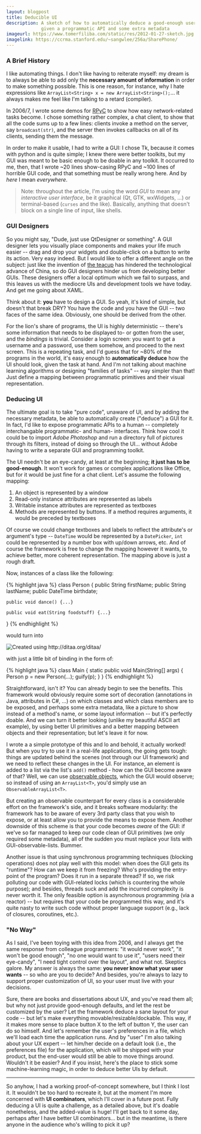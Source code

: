 ```yaml
---
layout: blogpost
title: Deducible UI
description: A sketch of how to automatically deduce a good-enough user interface,
             given a programmatic API and some extra metadata
imageurl: https://www.tomerfiliba.com/static/res/2012-01-27-sketch.jpg
imagelink: https://ccrma.stanford.edu/~sangwlee/256a/SharePhone/
---
```


### A Brief History ###

I like automating things. I don't like having to reiterate myself: my dream is to always be able
to add only the **necessary amount of information** in order to make something possible.
This is one reason, for instance, why I hate expressions like
`ArrayList<String> x = new ArrayList<String>();`... it always makes me feel like I'm talking to a
retard (compiler).

In 2006/7, I wrote some demos for [RPyC](http://rpyc.sf.net) to show how easy network-related
tasks become. I chose something rather complex, a chat client, to show that all the code sums
up to a few lines: clients invoke a method on the server, say `broadcast(str)`, and the server
then invokes callbacks on all of its clients, sending them the message.

In order to make it usable, I had to write a GUI: I chose Tk, because it comes with python
and is quite simple; I knew there were better toolkits, but my GUI was meant to be basic enough
to be doable in any toolkit. It occurred to me, then, that I wrote ~20 lines show-casing RPyC
and ~100 lines of horrible GUI code, and that something must be really wrong here.
And by *here* I mean *everywhere*.

> Note: throughout the article, I'm using the word *GUI* to mean any *interactive user interface*,
> be it graphical (Qt, GTK, wxWidgets, ...) or terminal-based (`curses` and the like).
> Basically, anything that doesn't block on a single line of input, like shells.

### GUI Designers ###

So you might say, "Dude, just use QtDesigner or something". A GUI designer lets you visually
place components and makes your life much easier -- drag and drop your widgets and double-click on
a button to write its action. Very easy indeed. But I would like to offer a different angle on
the subject: just like the invention of [the teacup](http://www.youtube.com/watch?v=N0OhXxx7cQg)
has hindered the technological advance of China, so do GUI designers hinder us from developing
better GUIs. These designers offer a local optimum which we fail to surpass, and this leaves us
with the mediocre UIs and development tools we have today. And get me going about XAML.

Think about it: **you** have to design a GUI. So yeah, it's kind of simple, but doesn't that break
DRY? You have the code and you have the GUI -- two faces of the same idea. Obviously, one should
be derived from the other.

For the lion's share of programs, the UI is highly deterministic -- there's some information
that needs to be displayed to- or gotten from the user, and the *bindings* is trivial.
Consider a login screen: you want to get a username and a password, use them somehow, and proceed
to the next screen. This is a repeating task, and I'd guess that for ~80% of the programs in the
world, it's easy enough to **automatically deduce** how the UI should look, given the task at hand.
And I'm not talking about machine learning algorithms or designing "families of tasks" -- way
simpler than that! Just define a mapping between programmatic primitives and their visual
representation.

### Deducing UI ###

The ultimate goal is to take "pure code", unaware of UI, and by adding the necessary metadata,
be able to automatically create ("deduce") a GUI for it. In fact, I'd like to expose programmatic
APIs to a human -- completely interchangable programmatic- and human- interfaces. Think how cool it
could be to import *Adobe Photoshop* and run a directory full of pictures through its filters,
instead of doing so through the UI... without Adobe having to write a separate GUI and
programming toolkit.

The UI needn't be an eye-candy, at least at the beginning; **it just has to be good-enough**.
It won't work for games or complex applications like Office, but for it would be just fine for a
chat client. Let's assume the following mapping:

1.  An object is represented by a window
2.  Read-only instance attributes are represented as labels
3.  Writable instance attributes are represented as textboxes
4.  Methods are represented by buttons. If a method requires arguments,
    it would be preceded by textboxes

Of course we could change textboxes and labels to reflect the attribute's or argument's type --
`DateTime` would be represented by a `DatePicker`, `int` could be represented by a number box with
up/down arrows, etc. And of course the framework is free to change the mapping however it wants,
to achieve better, more coherent representation. The mapping above is just a rough draft.

Now, instances of a class like the following:

{% highlight java %}
class Person {
	public String firstName;
	public String lastName;
	public DateTime birthdate;

	public void dance() {...}

	public void eat(String foodstuff) {...}
}
{% endhighlight %}

would turn into

<img src="https://www.tomerfiliba.com/static/res/2012-01-27-render.png" title="Created using http://ditaa.org/ditaa/"/>

<!--
    +-----------------------------------------+
    | Person                            |X|^|_|
    +-----------------------------------------+
    | firstName: | John       |               |
    | lastname:  | Smith      |               |
    | birthdate: | 1-APR-1899 |               |
    |                                         |
    | /-------\                               |
    | | dance |                               |
    | \-------/                               |
    |                                         |
    |  ________   /-----\                     |
    | |________|  | eat |                     |
    |             \-----/                     |
    |                                         |
    +-----------------------------------------+
-->

with just a little bit of binding in the form of:

{% highlight java %}
class Main {
    static public void Main(String[] args) {
        Person p = new Person(...);
        guify(p);
    }
}
{% endhighlight %}

Straightforward, isn't it? You can already begin to see the benefits. This framework would obviously
require some sort of decoration (annotations in Java, attributes in C#, ...) on which classes and
which class members are to be exposed, and perhaps some extra metadata, like a picture
to show instead of a method's name, or some layout information -- but it's perfectly doable.
And we can turn it better looking (unlike my beautiful ASCII art example), by using better UI
primitives and a better mapping between objects and their representation; but let's leave it for now.

I wrote a a simple prototype of this and lo and behold, it actually worked! But when you try to
use it in a real-life applications, the going gets tough: things are updated behind the scenes
(not through our UI framework) and we need to reflect these changes in the UI. For instance,
an element is added to a list via the list's `add()` method - how can the GUI become aware of that?
Well, we can use [observable objects](http://en.wikipedia.org/wiki/Observer_pattern), which the GUI
would observe; so instead of using an `ArrayList<T>`, you'd simply use an `ObservableArrayList<T>`.

But creating an observable counterpart for every class is a considerable effort on the framework's
side, and it breaks software modularity: the framework has to be aware of every 3rd party class
that you wish to expose, or at least allow you to provide the means to expose them.
Another downside of this scheme is that your code becomes *aware* of the GUI: if we've so far
managed to keep our code clean of GUI primitives (we only required some metadata), all of the
sudden you must replace your lists with GUI-observable-lists. Bummer.

Another issue is that using synchronous programming techniques (blocking operations) does not
play well with this model: when does the GUI gets its "runtime"? How can we keep it from freezing?
Who's providing the entry-point of the program? Does it run in a separate thread?
If so, we risk polluting our code with GUI-related locks (which is countering the whole purpose);
and besides, threads suck and add the incurred complexity is never worth it.
The only feasible option is asynchronous programming (via a reactor) -- but requires that
your code be programmed this way, and it's quite nasty to write such code without proper language
support (e.g., lack of closures, coroutines, etc.).

### "No Way" ###

As I said, I've been toying with this idea from 2006, and I always get the same response from
colleague programmers: "it would never work", "it won't be good enough", "no one would want to
use it", "users need their eye-candy", "I need tight control over the layout", and what not.
Skeptics galore. My answer is always the same: **you never know what your user wants** -- so who
are you to decide? And besides, you're always to lazy to support proper customization of UI,
so your user must live with your decisions.

Sure, there are books and dissertations about UX, and you've read them all; but why not just
provide good-enough defaults, and let the rest be customized by the user? Let the framework
deduce a sane layout for your code -- but let's make everything movable/resizable/dockable.
This way, if it makes more sense to place button X to the left of button Y, the user can do
so himself. And let's remember the user's preferences in a file, which we'll load each time
the application runs. And by "user" I'm also talking about your UX expert -- let him/her decide
on a default look (i.e., the preferences file) for the application, which will be shipped with your
product, but the end-user would still be able to move things around. Wouldn't it be easier?
And if you insist, here's the place to stick some machine-learning magic, in order to deduce
better UIs by default.

-----

So anyhow, I had a working proof-of-concept somewhere, but I think I lost it. It wouldn't be too
hard to recreate it, but at the moment I'm more concerned with **UI combinators**, which I'll cover
in a future post. Fully deducing a UI is quite a challenge, as a detailed above, but it's doable
nonetheless, and the added-value is huge! I'll get back to it some day, perhaps after I have
better UI combinators... but in the meantime, is there anyone in the audience who's willing to
pick it up?
